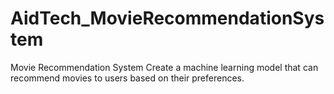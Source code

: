 # AidTech_MovieRecommendationSystem
Movie Recommendation System  Create a machine learning model that can recommend movies to users based on their preferences.
